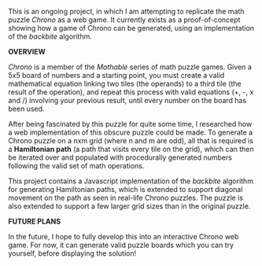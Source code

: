 This is an ongoing project, in which I am attempting to replicate the math puzzle _Chrono_ as a web game. It currently exists as a proof-of-concept showing how a game of Chrono can be generated, using an implementation of the _backbite_ algorithm.

**OVERVIEW**

_Chrono_ is a member of the _Mathable_ series of math puzzle games. Given a 5x5 board of numbers and a starting point, you must create a valid mathematical equation linking two tiles (the operands) to a third tile (the result of the operation), and repeat this process with valid equations (+, -, x and /) involving your previous result, until every number on the board has been used.

After being fascinated by this puzzle for quite some time, I researched how a web implementation of this obscure puzzle could be made. To generate a Chrono puzzle on a nxm grid (where n and m are odd), all that is required is a **Hamiltonian path** (a path that visits every tile on the grid), which can then be iterated over and populated with procedurally generated numbers following the valid set of math operations.

This project contains a Javascript implementation of the _backbite_ algorithm for generating Hamiltonian paths, which is extended to support diagonal movement on the path as seen in real-life Chrono puzzles. The puzzle is also extended to support a few larger grid sizes than in the original puzzle.

**FUTURE PLANS**

In the future, I hope to fully develop this into an interactive Chrono web game. For now, it can generate valid puzzle boards which you can try yourself, before displaying the solution!
